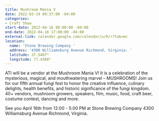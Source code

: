 ```yaml
---
title: Mushroom Mania V
date: 2022-03-19 09:37:00 -04:00
categories:
- Craft Show
start-date: 2022-04-16 00:00:00 -04:00
end-date: 2022-04-16 17:00:00 -04:00
external-link: calendar.google.com/calendar/u/0/r?tab=mc
location:
  name: 'Stone Brewing Company '
  address: '4300 Williamsburg Avenue Richmond, Virginia. '
  latitude: 37.5407°
  longitude: 77.4360°
---
```


ATI will be a vendor at the Mushroom Mania V!
It is a celebration of the mysterious, magical, and mouthwatering marvel – MUSHROOMS!  Join us for our fifth annual fungi fest to honor the creative influence, culinary delights, health benefits, and historic significance of the fungi kingdom.  40+ vendors, mushroom growers, speakers, film, music, food, craft beer, costume contest, dancing and more. 

See you April 16th from 12:00 - 5:00 PM at Stone Brewing Company 4300 Williamsburg Avenue Richmond, Virginia. 


